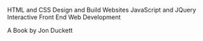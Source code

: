 HTML and CSS Design and Build Websites JavaScript and JQuery Interactive Front End Web Development

A Book by Jon Duckett
